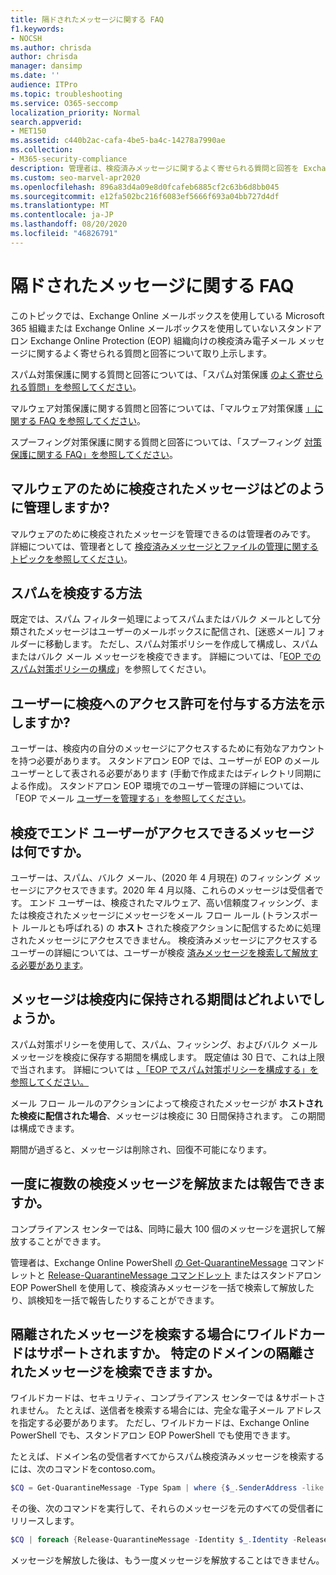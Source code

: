 ```yaml
---
title: 隔ドされたメッセージに関する FAQ
f1.keywords:
- NOCSH
ms.author: chrisda
author: chrisda
manager: dansimp
ms.date: ''
audience: ITPro
ms.topic: troubleshooting
ms.service: O365-seccomp
localization_priority: Normal
search.appverid:
- MET150
ms.assetid: c440b2ac-cafa-4be5-ba4c-14278a7990ae
ms.collection:
- M365-security-compliance
description: 管理者は、検疫済みメッセージに関するよく寄せられる質問と回答を Exchange Online Protection (EOP) で表示できます。
ms.custom: seo-marvel-apr2020
ms.openlocfilehash: 896a83d4a09e8d0fcafeb6885cf2c63b6d8bb045
ms.sourcegitcommit: e12fa502bc216f6083ef5666f693a04bb727d4df
ms.translationtype: MT
ms.contentlocale: ja-JP
ms.lasthandoff: 08/20/2020
ms.locfileid: "46826791"
---
```

# <a name="quarantined-messages-faq"></a>隔ドされたメッセージに関する FAQ

このトピックでは、Exchange Online メールボックスを使用している Microsoft 365 組織または Exchange Online メールボックスを使用していないスタンドアロン Exchange Online Protection (EOP) 組織向けの検疫済み電子メール メッセージに関するよく寄せられる質問と回答について取り上示します。

スパム対策保護に関する質問と回答については、「スパム対策保護 [のよく寄せられる質問」を参照してください](anti-spam-protection-faq.md)。

マルウェア対策保護に関する質問と回答については、「マルウェア対策保護 [」に関する FAQ を参照してください](anti-malware-protection-faq-eop.md)。

スプーフィング対策保護に関する質問と回答については、「スプーフィング [対策保護に関する FAQ」を参照してください](anti-spoofing-protection-faq.md)。

## <a name="how-do-i-manage-messages-that-were-quarantined-for-malware"></a>マルウェアのために検疫されたメッセージはどのように管理しますか?

マルウェアのために検疫されたメッセージを管理できるのは管理者のみです。 詳細については、管理者として [検疫済みメッセージとファイルの管理に関するトピックを参照してください](manage-quarantined-messages-and-files.md)。

## <a name="how-do-i-quarantine-spam"></a>スパムを検疫する方法

既定では、スパム フィルター処理によってスパムまたはバルク メールとして分類されたメッセージはユーザーのメールボックスに配信され、[迷惑メール] フォルダーに移動します。 ただし、スパム対策ポリシーを作成して構成し、スパムまたはバルク メール メッセージを検疫できます。 詳細については、「[EOP でのスパム対策ポリシーの構成](configure-your-spam-filter-policies.md)」を参照してください。

## <a name="how-do-i-give-users-access-to-the-quarantine"></a>ユーザーに検疫へのアクセス許可を付与する方法を示しますか?

ユーザーは、検疫内の自分のメッセージにアクセスするために有効なアカウントを持つ必要があります。 スタンドアロン EOP では、ユーザーが EOP のメール ユーザーとして表される必要があります (手動で作成またはディレクトリ同期による作成)。 スタンドアロン EOP 環境でのユーザー管理の詳細については、「EOP でメール [ユーザーを管理する」を参照してください](manage-mail-users-in-eop.md)。

## <a name="what-messages-can-end-users-access-in-quarantine"></a>検疫でエンド ユーザーがアクセスできるメッセージは何ですか。

ユーザーは、スパム、バルク メール、(2020 年 4 月現在) のフィッシング メッセージにアクセスできます。2020 年 4 月以降、これらのメッセージは受信者です。 エンド ユーザーは、検疫されたマルウェア、高い信頼度フィッシング、または検疫されたメッセージにメッセージをメール フロー ルール (トランスポート ルールとも呼ばれる) の **ホスト** された検疫アクションに配信するために処理されたメッセージにアクセスできません。 検疫済みメッセージにアクセスするユーザーの詳細については、ユーザーが検疫 [済みメッセージを検索して解放する必要があります](find-and-release-quarantined-messages-as-a-user.md)。

## <a name="how-long-are-messages-kept-in-the-quarantine"></a>メッセージは検疫内に保持される期間はどれよいでしょうか。

スパム対策ポリシーを使用して、スパム、フィッシング、およびバルク メール メッセージを検疫に保存する期間を構成します。 既定値は 30 日で、これは上限で当されます。 詳細については [、「EOP でスパム対策ポリシーを構成する」を参照してください。](configure-your-spam-filter-policies.md)

メール フロー ルールのアクションによって検疫されたメッセージが **ホストされた検疫に配信された場合**、メッセージは検疫に 30 日間保持されます。 この期間は構成できます。

期間が過ぎると、メッセージは削除され、回復不可能になります。

## <a name="can-i-release-or-report-more-than-one-quarantined-message-at-a-time"></a>一度に複数の検疫メッセージを解放または報告できますか。

コンプライアンス センターでは&、同時に最大 100 個のメッセージを選択して解放することができます。

管理者は、Exchange Online PowerShell [の Get-QuarantineMessage](https://docs.microsoft.com/powershell/module/exchange/get-quarantinemessage) コマンドレットと [Release-QuarantineMessage コマンドレット](https://docs.microsoft.com/powershell/module/exchange/release-quarantinemessage) またはスタンドアロン EOP PowerShell を使用して、検疫済みメッセージを一括で検索して解放したり、誤検知を一括で報告したりすることができます。

## <a name="are-wildcards-supported-when-searching-for-quarantined-messages-can-i-search-for-quarantined-messages-for-a-specific-domain"></a>隔離されたメッセージを検索する場合にワイルドカードはサポートされますか。 特定のドメインの隔離されたメッセージを検索できますか。

ワイルドカードは、セキュリティ、コンプライアンス センターでは &サポートされません。 たとえば、送信者を検索する場合には、完全な電子メール アドレスを指定する必要があります。 ただし、ワイルドカードは、Exchange Online PowerShell でも、スタンドアロン EOP PowerShell でも使用できます。

たとえば、ドメイン名の受信者すべてからスパム検疫済みメッセージを検索するには、次のコマンドをcontoso.com。

```powershell
$CQ = Get-QuarantineMessage -Type Spam | where {$_.SenderAddress -like "*@contoso.com"}
```

その後、次のコマンドを実行して、それらのメッセージを元のすべての受信者にリリースします。

```powershell
$CQ | foreach {Release-QuarantineMessage -Identity $_.Identity -ReleaseToAll}
```

メッセージを解放した後は、もう一度メッセージを解放することはできません。
